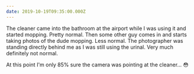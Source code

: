 ```yaml
---
date: 2019-10-19T09:35:00.000Z
---
```


The cleaner came into the bathroom at the airport while I was using it and started mopping. Pretty normal. Then some other guy comes in and starts taking photos of the dude mopping. Less normal. The photographer was standing directly behind me as I was still using the urinal. Very much definitely not normal.

At this point I'm only 85% sure the camera was pointing at the cleaner... 😳
